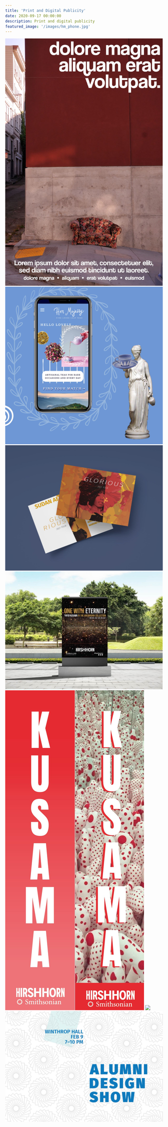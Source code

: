 ```yaml
---
title: 'Print and Digital Publicity'
date: 2020-09-17 00:00:00
description: Print and digital publicity
featured_image: '/images/hm_phone.jpg'
---
```


<div class="gallery" data-columns="4">
	<img src="/images/couch_poster.JPG">
	<img src="/images/hm_phone.jpg">
	<img src="/images/sudan_mockup.JPG">
	<img src="/images/Firefly_poster_mockup.jpg">
	<img src="/images/kusama_banner.jpg">
	<img src="/images/cerise_site_mockup2.jpeg">
	<img src="/images/alumni_design_show.jpg">
	

</div>
